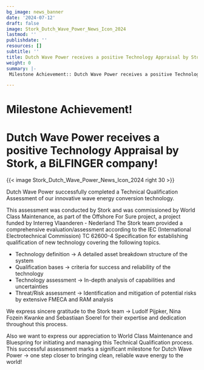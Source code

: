 ```yaml
---
bg_image: news_banner
date: '2024-07-12'
draft: false
image: Stork_Dutch_Wave_Power_News_Icon_2024
lastmod: ''
publishdate: ''
resources: []
subtitle: ''
title: Dutch Wave Power receives a positive Technology Appraisal by Stork!
weight: 0
summary: |-
 Milestone Achievement:: Dutch Wave Power receives a positive Technology Appraisal by Stork, a BiLFINGER company!

---
```

# Milestone Achievement!
# Dutch Wave Power receives a positive Technology Appraisal by Stork, a BiLFINGER company!

{{< image Stork_Dutch_Wave_Power_News_Icon_2024 right 30 >}}

Dutch Wave Power successfully completed a Technical Qualification Assessment of our innovative wave energy conversion technology. 

This assessment was conducted by Stork and was commissioned by World Class Maintenance, as part of the Offshore For Sure project, a project funded by Interreg Vlaanderen - Nederland
The Stork team provided a comprehensive evaluation/assessment according to the IEC (International Electrotechnical Commission) TC 62600-4 Specification for establishing qualification of new technology covering the following topics.

* Technology definition   -> A detailed asset breakdown structure of the system
* Qualification bases     -> criteria for success and reliability of the technology
* Technology assessment   -> In-depth analysis of capabilities and uncertainties
* Threat/Risk assessment  -> Identification and mitigation of potential risks by extensive FMECA and RAM analysis

We express sincere gratitude to the Stork team -> Ludolf Pijpker, Nina Fozein Kwanke and Sebastiaan Soerel for their expertise and dedication throughout this process. 

Also we want to express our appreciation to World Class Maintenance and Bluespring for initiating and managing this Technical Qualification process.
This successful assessment marks a significant milestone for Dutch Wave Power -> one step closer to bringing clean, reliable wave energy to the world!






